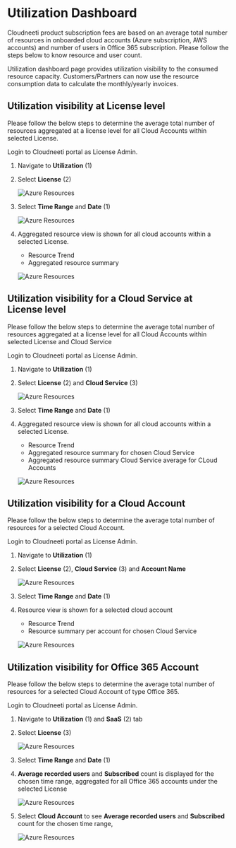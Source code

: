 Utilization Dashboard
=====================

Cloudneeti product subscription fees are based on an average total number of resources in
onboarded cloud accounts (Azure subscription, AWS accounts) and number of users in Office 365 subscription. Please follow the steps below to know resource and user count. 

Utilization dashboard page provides utilization visibility to the consumed resource capacity. Customers/Partners can now use the resource consumption data to calculate the monthly/yearly invoices. 


Utilization visibility at License level
----------------------------------------

Please follow the below steps to determine the average total number of resources aggregated at a license level for all Cloud Accounts within selected License.

Login to Cloudneeti portal as License Admin.

1. Navigate to **Utilization** (1)

2. Select **License** (2)

    ![Azure Resources](.././images/utilizationDashboard/utilization.png#thumbnail)

3. Select **Time Range** and **Date** (1)

    ![Azure Resources](.././images/utilizationDashboard/license_level.png#thumbnail)

4. Aggregated resource view is shown for all cloud accounts within a selected License.
    - Resource Trend 
    - Aggregated resource summary 

   ![Azure Resources](.././images/utilizationDashboard/license_level_avg.png#thumbnail)


Utilization visibility for a Cloud Service at License level
-----------------------------------------------------------

Please follow the below steps to determine the average total number of resources aggregated at a license level for all Cloud Accounts within selected License and Cloud Service

Login to Cloudneeti portal as License Admin.

1. Navigate to **Utilization** (1)

2. Select **License** (2) and **Cloud Service** (3)

    ![Azure Resources](.././images/utilizationDashboard/csp_level_nav.png#thumbnail)

3. Select **Time Range** and **Date** (1)

4. Aggregated resource view is shown for all cloud accounts within a selected License.
    - Resource Trend 
    - Aggregated resource summary for chosen Cloud Service
    - Aggregated resource summary Cloud Service average for CLoud Accounts

    ![Azure Resources](.././images/utilizationDashboard/csp_level.png#thumbnail)


Utilization visibility for a Cloud Account 
--------------------------------------------
Please follow the below steps to determine the average total number of resources for a selected Cloud Account.

Login to Cloudneeti portal as License Admin.

1. Navigate to **Utilization** (1)

2. Select **License** (2), **Cloud Service** (3) and **Account Name**

    ![Azure Resources](.././images/utilizationDashboard/account_level_nav.png#thumbnail)

3. Select **Time Range** and **Date** (1)

4. Resource view is shown for a selected cloud account
    - Resource Trend 
    - Resource summary per account for chosen Cloud Service

    ![Azure Resources](.././images/utilizationDashboard/account_level.png#thumbnail)

      
Utilization visibility for Office 365 Account 
---------------------------------------------
Please follow the below steps to determine the average total number of resources for a selected Cloud Account of type Office 365.

Login to Cloudneeti portal as License Admin.

1. Navigate to **Utilization** (1) and **SaaS** (2) tab

2. Select **License** (3) 

    ![Azure Resources](.././images/utilizationDashboard/saas_nav.png#thumbnail)

3. Select **Time Range** and **Date** (1)

4. **Average recorded users** and **Subscribed** count is displayed for the chosen time range, aggregated for all Office 365 accounts under the selected License

    ![Azure Resources](.././images/utilizationDashboard/saas.png#thumbnail)

5. Select **Cloud Account** to see **Average recorded users** and **Subscribed** count for the chosen time range,

    ![Azure Resources](.././images/utilizationDashboard/saas_acc.png#thumbnail)
